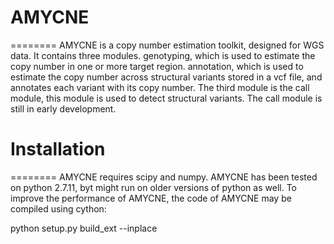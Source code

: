 # AMYCNE
========
AMYCNE is a copy number estimation toolkit, designed for WGS data. It contains three modules. genotyping, which is used to estimate the copy number in one or more target region. annotation, which is used to estimate the copy number across structural variants stored in a vcf file, and annotates each variant with its copy number. The third module is the call module, this module is used to detect structural variants. The call module is still in early development.
# Installation
========
AMYCNE requires scipy and numpy. AMYCNE has been tested on python 2.7.11, byt might run on older versions of python as well.
To improve the performance of AMYCNE, the code of AMYCNE may be compiled using cython:

python setup.py build_ext --inplace



